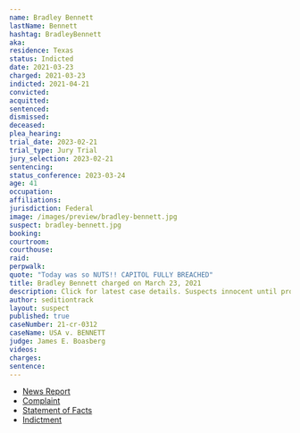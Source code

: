 ```yaml
---
name: Bradley Bennett
lastName: Bennett
hashtag: BradleyBennett
aka:
residence: Texas
status: Indicted
date: 2021-03-23
charged: 2021-03-23
indicted: 2021-04-21
convicted:
acquitted:
sentenced:
dismissed:
deceased:
plea_hearing:
trial_date: 2023-02-21
trial_type: Jury Trial
jury_selection: 2023-02-21
sentencing:
status_conference: 2023-03-24
age: 41
occupation:
affiliations:
jurisdiction: Federal
image: /images/preview/bradley-bennett.jpg
suspect: bradley-bennett.jpg
booking:
courtroom:
courthouse:
raid:
perpwalk:
quote: "Today was so NUTS!! CAPITOL FULLY BREACHED"
title: Bradley Bennett charged on March 23, 2021
description: Click for latest case details. Suspects innocent until proven guilty.
author: seditiontrack
layout: suspect
published: true
caseNumber: 21-cr-0312
caseName: USA v. BENNETT
judge: James E. Boasberg
videos:
charges:
sentence:
---
```

- [News Report](https://www.houstonpublicmedia.org/articles/news/criminal-justice/2021/03/30/394724/texas-lifestyle-coach-and-her-boyfriend-arrested-for-joining-capitol-insurrection-fbi-says/)
- [Complaint](https://www.justice.gov/usao-dc/case-multi-defendant/file/1386551/download)
- [Statement of Facts](https://www.justice.gov/usao-dc/case-multi-defendant/file/1386556/download)
- [Indictment](https://www.justice.gov/usao-dc/case-multi-defendant/file/1389451/download)
